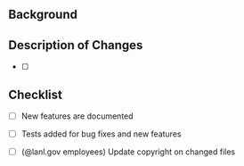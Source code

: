 ## Background

## Description of Changes

- [ ]

## Checklist

- [ ] New features are documented
- [ ] Tests added for bug fixes and new features
- [ ] (@lanl.gov employees) Update copyright on changed files

